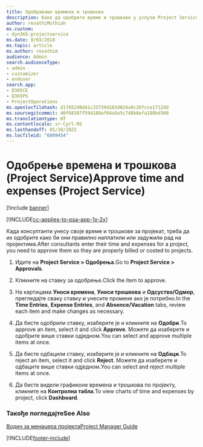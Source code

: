 ```yaml
---
title: Одобравање времена и трошкова
description: Како да одобрите време и трошкове у услузи Project Service
author: revathiMuthiah
ms.custom:
- dyn365-projectservice
ms.date: 8/03/2018
ms.topic: article
ms.author: revathim
audience: Admin
search.audienceType:
- admin
- customizer
- enduser
search.app:
- D365CE
- D365PS
- ProjectOperations
ms.openlocfilehash: d17652d0d41c33739d163d024a9c26fcce1712dd
ms.sourcegitcommit: 40f68387f594180af64a5e5c748b6efa188bd300
ms.translationtype: HT
ms.contentlocale: sr-Cyrl-RS
ms.lasthandoff: 05/10/2021
ms.locfileid: "6009454"
---
```

# <a name="approve-time-and-expenses-project-service"></a><span data-ttu-id="68883-103">Одобрење времена и трошкова (Project Service)</span><span class="sxs-lookup"><span data-stu-id="68883-103">Approve time and expenses (Project Service)</span></span>

[!include [banner](../includes/psa-now-project-operations.md)]

[!INCLUDE[cc-applies-to-psa-app-1x-2x](../includes/cc-applies-to-psa-app-1x-2x.md)]

<span data-ttu-id="68883-104">Када консултанти унесу своје време и трошкове за пројекат, треба да их одобрите како би они правилно наплатили или задужили рад на пројектима.</span><span class="sxs-lookup"><span data-stu-id="68883-104">After consultants enter their time and expenses for a project, you need to approve them so they are properly billed or costed to projects.</span></span>  
  
1.  <span data-ttu-id="68883-105">Идите на **Project Service > Одобрења**.</span><span class="sxs-lookup"><span data-stu-id="68883-105">Go to **Project Service > Approvals**.</span></span>  
  
2.  <span data-ttu-id="68883-106">Кликните на ставку за одобрење.</span><span class="sxs-lookup"><span data-stu-id="68883-106">Click the item to approve.</span></span>  
  
3.  <span data-ttu-id="68883-107">На картицама **Уноси времена**, **Уноси трошкова** и **Одсуство/Одмор**, прегледајте сваку ставку и унесите промене ако је потребно.</span><span class="sxs-lookup"><span data-stu-id="68883-107">In the **Time Entries**, **Expense Entries**, and **Absence/Vacation** tabs, review each item and make changes as necessary.</span></span>  
  
4.  <span data-ttu-id="68883-108">Да бисте одобрили ставку, изаберите је и кликните на **Одобри**.</span><span class="sxs-lookup"><span data-stu-id="68883-108">To approve an item, select it and click **Approve**.</span></span> <span data-ttu-id="68883-109">Можете да изаберете и одобрите више ставки одједном.</span><span class="sxs-lookup"><span data-stu-id="68883-109">You can select and approve multiple items at once.</span></span>  
  
5.  <span data-ttu-id="68883-110">Да бисте одбацили ставку, изаберите је и кликните на **Одбаци**.</span><span class="sxs-lookup"><span data-stu-id="68883-110">To reject an item, select it and click **Reject**.</span></span> <span data-ttu-id="68883-111">Можете да изаберете и одбаците више ставки одједном.</span><span class="sxs-lookup"><span data-stu-id="68883-111">You can select and reject multiple items at once.</span></span>  
  
6.  <span data-ttu-id="68883-112">Да бисте видели графиконе времена и трошкова по пројекту, кликните на **Контролна табла**.</span><span class="sxs-lookup"><span data-stu-id="68883-112">To view charts of time and expenses by project, click **Dashboard**.</span></span>  
  
### <a name="see-also"></a><span data-ttu-id="68883-113">Такође погледајте</span><span class="sxs-lookup"><span data-stu-id="68883-113">See Also</span></span>  
 [<span data-ttu-id="68883-114">Водич за менаџера пројекта</span><span class="sxs-lookup"><span data-stu-id="68883-114">Project Manager Guide</span></span>](../psa/project-manager-guide.md)


[!INCLUDE[footer-include](../includes/footer-banner.md)]